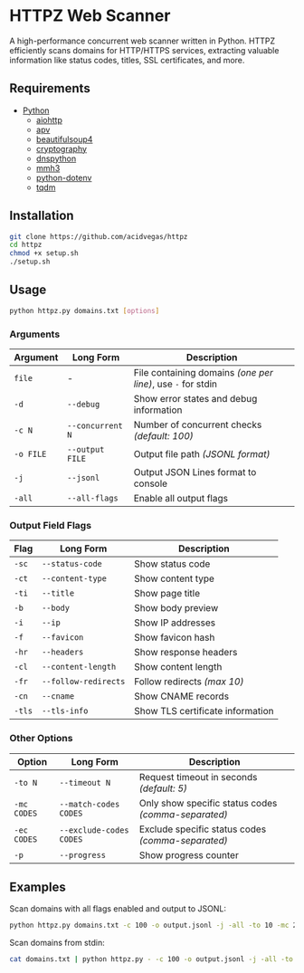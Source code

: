 # HTTPZ Web Scanner

A high-performance concurrent web scanner written in Python. HTTPZ efficiently scans domains for HTTP/HTTPS services, extracting valuable information like status codes, titles, SSL certificates, and more.

## Requirements

- [Python](https://www.python.org/downloads/)
  - [aiohttp](https://pypi.org/project/aiohttp/)
  - [apv](https://pypi.org/project/apv/)
  - [beautifulsoup4](https://pypi.org/project/beautifulsoup4/)
  - [cryptography](https://pypi.org/project/cryptography/)
  - [dnspython](https://pypi.org/project/dnspython/)
  - [mmh3](https://pypi.org/project/mmh3/)
  - [python-dotenv](https://pypi.org/project/python-dotenv/)
  - [tqdm](https://pypi.org/project/tqdm/)

## Installation
```bash
git clone https://github.com/acidvegas/httpz
cd httpz
chmod +x setup.sh
./setup.sh
```

## Usage
```bash
python httpz.py domains.txt [options]
```

### Arguments

| Argument  | Long Form        | Description                                                 |
|-----------|------------------|-------------------------------------------------------------|
| `file`    | -                | File containing domains *(one per line)*, use `-` for stdin |
| `-d`      | `--debug`        | Show error states and debug information                     |
| `-c N`    | `--concurrent N` | Number of concurrent checks *(default: 100)*                |
| `-o FILE` | `--output FILE`  | Output file path *(JSONL format)*                           |
| `-j`      | `--jsonl`        | Output JSON Lines format to console                         |
| `-all`    | `--all-flags`    | Enable all output flags                                     |

### Output Field Flags

| Flag   | Long Form            | Description                      |
|--------| ---------------------|----------------------------------|
| `-sc`  | `--status-code`      | Show status code                 |
| `-ct`  | `--content-type`     | Show content type                |
| `-ti`  | `--title`            | Show page title                  |
| `-b`   | `--body`             | Show body preview                |
| `-i`   | `--ip`               | Show IP addresses                |
| `-f`   | `--favicon`          | Show favicon hash                |
| `-hr`  | `--headers`          | Show response headers            |
| `-cl`  | `--content-length`   | Show content length              |
| `-fr`  | `--follow-redirects` | Follow redirects *(max 10)*      |
| `-cn`  | `--cname`            | Show CNAME records               |
| `-tls` | `--tls-info`         | Show TLS certificate information |

### Other Options

| Option      | Long Form               | Description                                         |
|-------------|-------------------------|-----------------------------------------------------|
| `-to N`     | `--timeout N`           | Request timeout in seconds *(default: 5)*           |
| `-mc CODES` | `--match-codes CODES`   | Only show specific status codes *(comma-separated)* |
| `-ec CODES` | `--exclude-codes CODES` | Exclude specific status codes *(comma-separated)*   |
| `-p`        | `--progress`            | Show progress counter                               |

## Examples

Scan domains with all flags enabled and output to JSONL:
```bash
python httpz.py domains.txt -c 100 -o output.jsonl -j -all -to 10 -mc 200,301 -ec 404,500 -p
```

Scan domains from stdin:
```bash
cat domains.txt | python httpz.py - -c 100 -o output.jsonl -j -all -to 10 -mc 200,301 -ec 404,500 -p
```